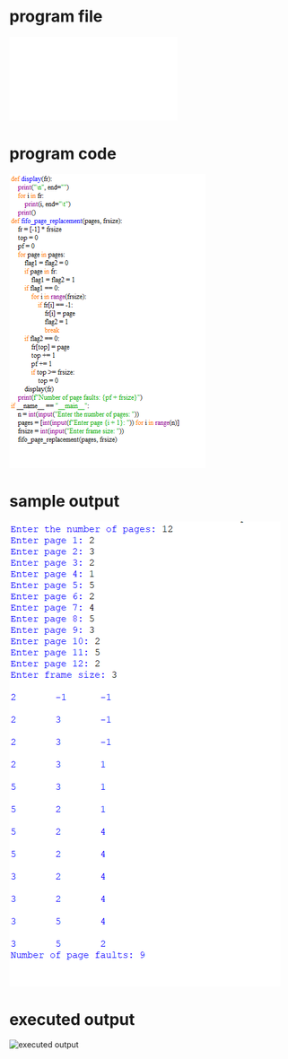 
# program file
![program file](fifo_pr_510.py)

# program code 
![program code](fifo_pr_CODE_510.png)

# sample output
![sample output](fifo_pr_IO_510.png)

# executed output
![executed output](fifo_pr_EO_510.png)

